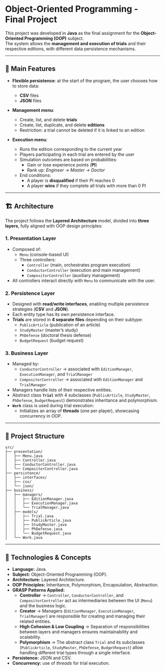 # Object-Oriented Programming - Final Project

This project was developed in **Java** as the final assignment for the **Object-Oriented Programming (OOP)** subject.  
The system allows the **management and execution of trials** and their respective editions, with different data persistence mechanisms.

---

## 📌 Main Features

- **Flexible persistence**: at the start of the program, the user chooses how to store data:
  - **CSV** files
  - **JSON** files

- **Management menu**:
  - Create, list, and delete **trials**
  - Create, list, duplicate, and delete **editions**
  - Restriction: a trial cannot be deleted if it is linked to an edition

- **Execution menu**:
  - Runs the edition corresponding to the current year
  - Players participating in each trial are entered by the user
  - Simulation outcomes are based on probabilities:
    - Gain or lose experience points (**PI**)
    - Rank up: *Engineer → Master → Doctor*
  - End conditions:
    - A player is **disqualified** if their PI reaches 0
    - A player **wins** if they complete all trials with more than 0 PI

---

## 🏗️ Architecture

The project follows the **Layered Architecture** model, divided into **three layers**, fully aligned with OOP design principles:

### 1. Presentation Layer

- Composed of:
  - `Menu` (console-based UI)
  - Three controllers:
    - `Controller` (main, orchestrates program execution)
    - `ConductorController` (execution and main management)
    - `CompositorController` (auxiliary management)
- All controllers interact directly with `Menu` to communicate with the user.

### 2. Persistence Layer

- Designed with **read/write interfaces**, enabling multiple persistence strategies (**CSV** and **JSON**).
- Each entity type has its own persistence interface.
- **Trials** are stored in **4 separate files** depending on their subtype:
  - `PublicArticle` (publication of an article)
  - `StudyMaster` (master’s study)
  - `PhDefense` (doctoral thesis defense)
  - `BudgetRequest` (budget request)

### 3. Business Layer

- Managed by:
  - `ConductorController` → associated with `EditionManager`, `ExecutionManager`, and `TrialManager`
  - `CompositorController` → associated with `EditionManager` and `TrialManager`
- Managers handle lists of their respective entities.
- Abstract class **`Trial`** with 4 subclasses (`PublicArticle`, `StudyMaster`, `PhDefense`, `BudgetRequest`) demonstrates inheritance and polymorphism.
- **`Work`** class is used during trial execution:
  - Initializes an array of **threads** (one per player), showcasing concurrency in OOP.

---

## 📂 Project Structure

```
src/
├── presentation/
│   ├── Menu.java
│   ├── Controller.java
│   ├── ConductorController.java
│   └── CompositorController.java
├── persistence/
│   ├── interfaces/
│   ├── csv/
│   └── json/
├── business/
│   ├── managers/
│   │   ├── EditionManager.java
│   │   ├── ExecutionManager.java
│   │   └── TrialManager.java
│   ├── models/
│   │   ├── Trial.java
│   │   ├── PublicArticle.java
│   │   ├── StudyMaster.java
│   │   ├── PhDefense.java
│   │   └── BudgetRequest.java
│   └── Work.java
```

---

## 📖 Technologies & Concepts

- **Language:** Java.
- **Subject:** Object-Oriented Programming (OOP).
- **Architecture:** Layered Architecture.
- **OOP Principles:** Inheritance, Polymorphism, Encapsulation, Abstraction.
- **GRASP Patterns Applied:**
  - **Controller** → `Controller`, `ConductorController`, and `CompositorController` act as intermediaries between the UI (`Menu`) and the business logic.
  - **Creator** → Managers (`EditionManager`, `ExecutionManager`, `TrialManager`) are responsible for creating and managing their related entities.
  - **High Cohesion & Low Coupling** → Separation of responsibilities between layers and managers ensures maintainability and scalability.
  - **Polymorphism** → The abstract class `Trial` and its subclasses (`PublicArticle`, `StudyMaster`, `PhDefense`, `BudgetRequest`) allow handling different trial types through a single interface.
- **Persistence:** JSON and CSV.
- **Concurrency:** use of *threads* for trial execution.
